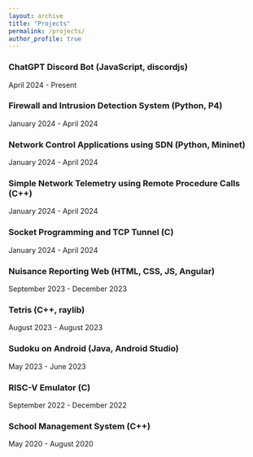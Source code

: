 ```yaml
---
layout: archive
title: "Projects"
permalink: /projects/
author_profile: true
---
```


### ChatGPT Discord Bot (JavaScript, discordjs) 
April 2024 - Present

### Firewall and Intrusion Detection System (Python, P4)
January 2024 - April 2024

### Network Control Applications using SDN (Python, Mininet)
January 2024 - April 2024

### Simple Network Telemetry using Remote Procedure Calls (C++)
January 2024 - April 2024

### Socket Programming and TCP Tunnel (C)
January 2024 - April 2024

### Nuisance Reporting Web (HTML, CSS, JS, Angular)
September 2023 - December 2023

### Tetris (C++, raylib)
August 2023 - August 2023

### Sudoku on Android (Java, Android Studio)
May 2023 - June 2023

### RISC-V Emulator (C)
September 2022 - December 2022

### School Management System (C++)
May 2020 - August 2020
